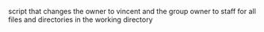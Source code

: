 script that changes the owner to vincent and the group owner to staff for all files and directories in the working directory

